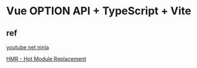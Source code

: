# Vue OPTION API + TypeScript + Vite 

## ref 
[youtube net ninja](https://www.youtube.com/watch?v=JfI5PISLr9w&list=PL4cUxeGkcC9gCtAuEdXTjNVE5bbMFo5OD&index=1)

[HMR - Hot Module Replacement](https://ithelp.ithome.com.tw/articles/10268683)

